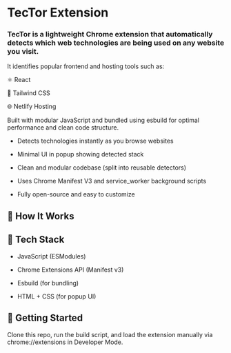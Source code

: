 # TecTor Extension
### TecTor is a lightweight Chrome extension that automatically detects which web technologies are being used on any website you visit.

It identifies popular frontend and hosting tools such as:

⚛️ React

🎨 Tailwind CSS

🌐 Netlify Hosting

Built with modular JavaScript and bundled using esbuild for optimal performance and clean code structure.
- Detects technologies instantly as you browse websites

- Minimal UI in popup showing detected stack

- Clean and modular codebase (split into reusable detectors)

- Uses Chrome Manifest V3 and service_worker background scripts

- Fully open-source and easy to customize

## 🔧 How It Works

## 📁 Tech Stack
- JavaScript (ESModules)

- Chrome Extensions API (Manifest v3)

- Esbuild (for bundling)

- HTML + CSS (for popup UI)

## 🚀 Getting Started
Clone this repo, run the build script, and load the extension manually via chrome://extensions in Developer Mode.
